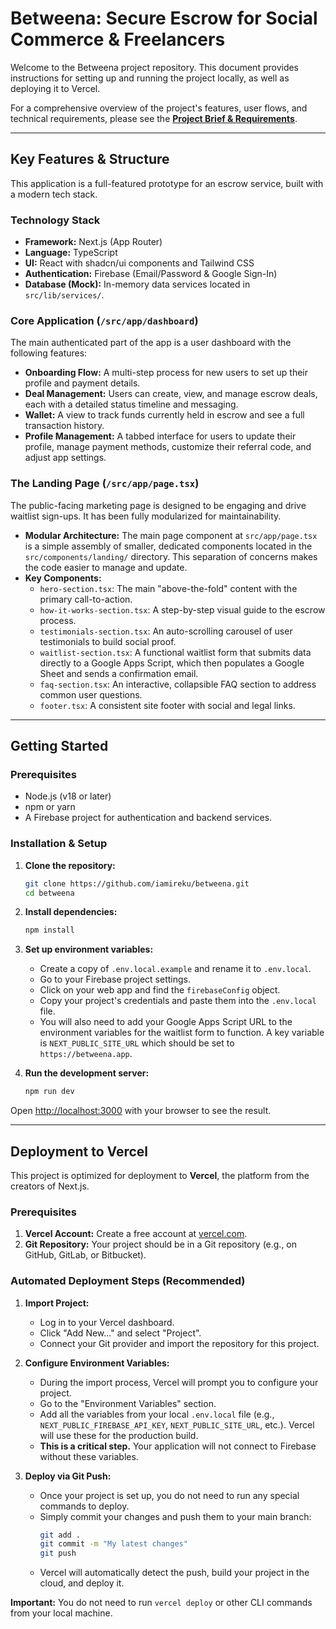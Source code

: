 
# Betweena: Secure Escrow for Social Commerce & Freelancers

Welcome to the Betweena project repository. This document provides instructions for setting up and running the project locally, as well as deploying it to Vercel.

For a comprehensive overview of the project's features, user flows, and technical requirements, please see the **[Project Brief & Requirements](./PROJECT_BRIEF.md)**.

---

## Key Features & Structure

This application is a full-featured prototype for an escrow service, built with a modern tech stack.

### Technology Stack
*   **Framework:** Next.js (App Router)
*   **Language:** TypeScript
*   **UI:** React with shadcn/ui components and Tailwind CSS
*   **Authentication:** Firebase (Email/Password & Google Sign-In)
*   **Database (Mock):** In-memory data services located in `src/lib/services/`.

### Core Application (`/src/app/dashboard`)
The main authenticated part of the app is a user dashboard with the following features:
*   **Onboarding Flow:** A multi-step process for new users to set up their profile and payment details.
*   **Deal Management:** Users can create, view, and manage escrow deals, each with a detailed status timeline and messaging.
*   **Wallet:** A view to track funds currently held in escrow and see a full transaction history.
*   **Profile Management:** A tabbed interface for users to update their profile, manage payment methods, customize their referral code, and adjust app settings.

### The Landing Page (`/src/app/page.tsx`)
The public-facing marketing page is designed to be engaging and drive waitlist sign-ups. It has been fully modularized for maintainability.

*   **Modular Architecture:** The main page component at `src/app/page.tsx` is a simple assembly of smaller, dedicated components located in the `src/components/landing/` directory. This separation of concerns makes the code easier to manage and update.
*   **Key Components:**
    *   `hero-section.tsx`: The main "above-the-fold" content with the primary call-to-action.
    *   `how-it-works-section.tsx`: A step-by-step visual guide to the escrow process.
    *   `testimonials-section.tsx`: An auto-scrolling carousel of user testimonials to build social proof.
    *   `waitlist-section.tsx`: A functional waitlist form that submits data directly to a Google Apps Script, which then populates a Google Sheet and sends a confirmation email.
    *   `faq-section.tsx`: An interactive, collapsible FAQ section to address common user questions.
    *   `footer.tsx`: A consistent site footer with social and legal links.

---

## Getting Started

### Prerequisites

*   Node.js (v18 or later)
*   npm or yarn
*   A Firebase project for authentication and backend services.

### Installation & Setup

1.  **Clone the repository:**
    ```bash
    git clone https://github.com/iamireku/betweena.git
    cd betweena
    ```

2.  **Install dependencies:**
    ```bash
    npm install
    ```

3.  **Set up environment variables:**
    *   Create a copy of `.env.local.example` and rename it to `.env.local`.
    *   Go to your Firebase project settings.
    *   Click on your web app and find the `firebaseConfig` object.
    *   Copy your project's credentials and paste them into the `.env.local` file.
    *   You will also need to add your Google Apps Script URL to the environment variables for the waitlist form to function. A key variable is `NEXT_PUBLIC_SITE_URL` which should be set to `https://betweena.app`.

4.  **Run the development server:**
    ```bash
    npm run dev
    ```

Open [http://localhost:3000](http://localhost:3000) with your browser to see the result.

---

## Deployment to Vercel

This project is optimized for deployment to **Vercel**, the platform from the creators of Next.js.

### Prerequisites

1.  **Vercel Account:** Create a free account at [vercel.com](https://vercel.com).
2.  **Git Repository:** Your project should be in a Git repository (e.g., on GitHub, GitLab, or Bitbucket).

### Automated Deployment Steps (Recommended)

1.  **Import Project:**
    *   Log in to your Vercel dashboard.
    *   Click "Add New..." and select "Project".
    *   Connect your Git provider and import the repository for this project.

2.  **Configure Environment Variables:**
    *   During the import process, Vercel will prompt you to configure your project.
    *   Go to the "Environment Variables" section.
    *   Add all the variables from your local `.env.local` file (e.g., `NEXT_PUBLIC_FIREBASE_API_KEY`, `NEXT_PUBLIC_SITE_URL`, etc.). Vercel will use these for the production build.
    *   **This is a critical step.** Your application will not connect to Firebase without these variables.

3.  **Deploy via Git Push:**
    *   Once your project is set up, you do not need to run any special commands to deploy.
    *   Simply commit your changes and push them to your main branch:
        ```bash
        git add .
        git commit -m "My latest changes"
        git push
        ```
    *   Vercel will automatically detect the push, build your project in the cloud, and deploy it.

**Important:** You do not need to run `vercel deploy` or other CLI commands from your local machine. 
